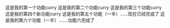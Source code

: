 这是我的第一个功能curry
这是我的第二个功能curry
这是我的第三个功能curry
这是我的第四个新功能curry
这是我的第五个功能（一半）......现在已经完成了
这是我的第六个功能（一半）.......功能六完成了

